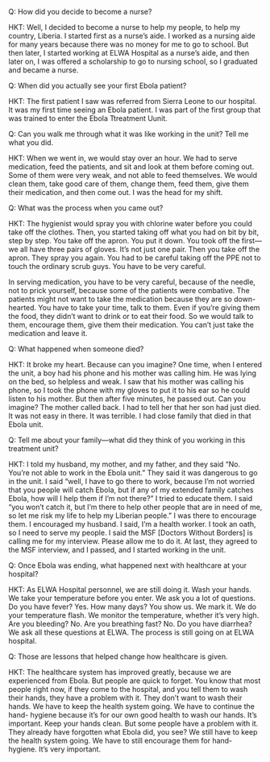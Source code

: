 Q: How did you decide to become a nurse?

HKT: Well, I decided to become a nurse to help my people, to help my country, Liberia. I started first as a nurse’s aide. I worked as a nursing aide for many years because there was no money for me to go to school. But then later, I started working at ELWA Hospital as a nurse’s aide, and then later on, I was offered a scholarship to go to nursing school, so I graduated and became a nurse.

Q: When did you actually see your first Ebola patient?

HKT: The first patient I saw was referred from Sierra Leone to our hospital. It was my first time seeing an Ebola patient. I was part of the first group that was trained to enter the Ebola Ttreatment Uunit.

Q: Can you walk me through what it was like working in the unit? Tell me what you did.

HKT: When we went in, we would stay over an hour.  We had to serve medication, feed the patients, and sit and look at them before coming out. Some of them were very weak, and not able to feed themselves. We would clean them, take good care of them, change them, feed them, give them their medication, and then come out. I was the head for my shift.

Q: What was the process when you came out?

HKT: The hygienist would spray you with chlorine water before you could take off the clothes. Then, you started taking off what you had on bit by bit, step by step. You take off the apron. You put it down. You took off the first—we all have three pairs of gloves. It’s not just one pair. Then you take off the apron. They spray you again. You had to be careful taking off the PPE not to touch the ordinary scrub guys. You have to be very careful.

In serving medication, you have to be very careful, because of the needle, not to prick yourself, because some of the patients were combative. The patients might not want to take the medication because they are so down-hearted. You have to take your time, talk to them. Even if you’re giving them the food, they didn’t want to drink or to eat their food. So we would talk to them, encourage them, give them their medication. You can’t just take the medication and leave it.

Q: What happened when someone died?

HKT: It broke my heart. Because can you imagine? One time, when I entered the unit, a boy had his phone and his mother was calling him. He was lying on the bed, so helpless and weak. I saw that his mother was calling his phone, so I took the phone with my gloves to put it to his ear so he could listen to his mother. But then after five minutes, he passed out. Can you imagine? The mother called back. I had to tell her that her son had just died. It was not easy in there. It was terrible. I had close family that died in that Ebola unit.

Q: Tell me about your family—what did they think of you working in this treatment unit?

HKT: I told my husband, my mother, and my father, and they said “No. You’re not able to work in the Ebola unit.” They said it was dangerous to go in the unit. I said “well, I have to go there to work, because I’m not worried that you people will catch Ebola, but if any of my extended family catches Ebola, how will I help them if I’m not there?” I tried to educate them. I said “you won’t catch it, but I’m there to help other people that are in need of me, so let me risk my life to help my Liberian people.” I was there to encourage them. I encouraged my husband. I said, I’m a health worker. I took an oath, so I need to serve my people. I said the MSF [Doctors Without Borders] is calling me for my interview. Please allow me to do it. At last, they agreed to the MSF interview, and I passed, and I started working in the unit.

Q: Once Ebola was ending, what happened next with healthcare at your hospital?

HKT: As ELWA Hospital personnel, we are still doing it. Wash your hands. We take your temperature  before you enter. We ask you a lot of questions. Do you have fever? Yes. How many days? You show us. We mark it. We do your temperature flash. We monitor the temperature, whether it’s very high. Are you bleeding? No. Are you breathing fast? No. Do you have diarrhea? We ask all these questions at ELWA. The process is still going on at ELWA hospital.

Q: Those are lessons that helped change how healthcare is given.

HKT: The healthcare system has improved greatly, because we are experienced from Ebola. But people are quick to forget. You know that most people right now, if they come to the hospital, and you tell them to wash their hands, they have a problem with it. They don’t want to wash their hands. We have to keep the health system going. We have to continue the hand- hygiene because it’s for our own good health to wash our hands. It’s important. Keep your hands clean. But some people have a problem with it. They already have forgotten what Ebola did, you see? We still have to keep the health system going. We have to still encourage them for hand- hygiene. It’s very important.
